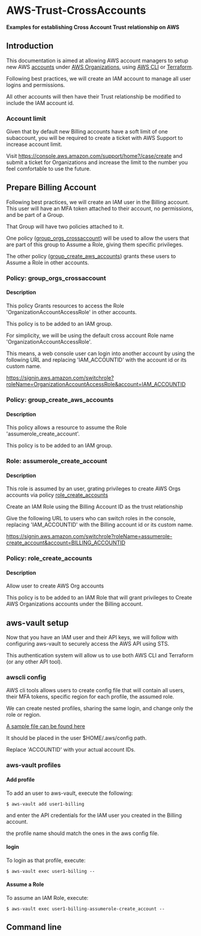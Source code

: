 # AWS-Trust-CrossAccounts
**Examples for establishing Cross Account Trust relationship on AWS**


## Introduction
This documentation is aimed at allowing AWS account managers to setup new AWS [accounts](https://aws.amazon.com/account/) under [AWS Organizations](https://aws.amazon.com/organizations/), using [AWS CLI](https://aws.amazon.com/cli/) or [Terraform](https://www.terraform.io/).

Following best practices, we will create an IAM account to manage all user logins and permissions.

All other accounts will then have their Trust relationship be modified to include the IAM account id. 


### Account limit
Given that by default new Billing accounts have a soft limit of one subaccount, you will be required to create a ticket with AWS Support to increase account limit.

Visit https://console.aws.amazon.com/support/home?/case/create and submit a ticket for Organizations and increase the limit to the number you feel comfortable to use the future.


## Prepare Billing Account
Following best practices, we will create an IAM user in the  Billing account. This user will have an MFA token attached to their account, no permissions, and be part of a Group.

That Group will have two policies attached to it.

One policy ([group_orgs_crossaccount](/policy/group_orgs_crossaccount.json)) will be used to allow the users that are part of this group to Assume a Role, giving them specific privileges.

The other policy ([group_create_aws_accounts](/policy/group_create_aws_accounts.json)) grants these users to Assume a Role in other accounts.


### Policy: group_orgs_crossaccount

#### Description
This policy Grants resources to access the Role 'OrganizationAccountAccessRole' in other accounts.

This policy is to be added to an IAM group.


For simplicity, we will be using the default cross account Role name 'OrganizationAccountAccessRole'.

This means, a web console user can login into another account by using the following URL and replacing 'IAM_ACCOUNTID' with the account id or its custom name. 

https://signin.aws.amazon.com/switchrole?roleName=OrganizationAccountAccessRole&account=IAM_ACCOUNTID


### Policy: group_create_aws_accounts

#### Description
This policy allows a resource to assume the Role 'assumerole_create_account'.

This policy is to be added to an IAM group.


### Role: assumerole_create_account

#### Description
This role is assumed by an user, grating privileges to create AWS Orgs accounts via policy [role_create_accounts](/policy/role_create_accounts.json)

Create an IAM Role using the Billing Account ID as the trust relationship

Give the following URL to users who can switch roles in the console, replacing 'IAM_ACCOUNTID' with the Billing account id or its custom name.

https://signin.aws.amazon.com/switchrole?roleName=assumerole-create_account&account=BILLING_ACCOUNTID


### Policy: role_create_accounts

#### Description
Allow user to create AWS Org accounts

This policy is to be added to an IAM Role that will grant privileges to Create AWS Organizations accounts under the Billing account.


## aws-vault setup
Now that you have an IAM user and their API keys, we will follow with configuring aws-vault to securely access the AWS API using STS.

This authentication system will allow us to use both AWS CLI and Terraform (or any other API tool).

### awscli config
AWS cli tools allows users to create config file that will contain all users, their MFA tokens, specific region for each profile, the assumed role.

We can create nested profiles, sharing the same login, and change only the role or region.

[A sample file can be found here](/dot_aws/config)

It should be placed in the user $HOME/.aws/config path.

Replace 'ACCOUNTID' with your actual account IDs.


### aws-vault profiles

#### Add profile
To add an user to aws-vault, execute the following:
```
$ aws-vault add user1-billing
```
and enter the API credentials for the IAM user you created in the Billing account.

the profile name should match the ones in the aws config file.

#### login
To login as that profile, execute:
```
$ aws-vault exec user1-billing -- 
```

#### Assume a Role
To assume an IAM Role, execute:
```
$ aws-vault exec user1-billing-assumerole-create_account --
```

## Command line